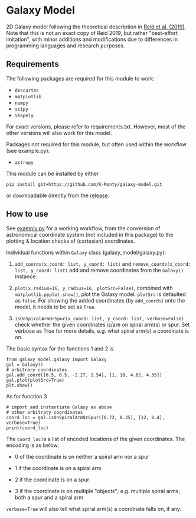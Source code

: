 # Galaxy Model
2D Galaxy model following the theoretical description in [Reid et al. (2019)](https://arxiv.org/abs/1910.03357). Note that this is not an exact copy of Reid 2019, but rather "best-effort imitation", with minor additions and modifications due to differences in programming languages and research purposes.

## Requirements
The following packages are required for this module to work:

- `descartes`
- `matplotlib`
- `numpy`
- `scipy`
- `Shapely`

For exact versions, please refer to requirements.txt. However, most of the other versions will also work for this model.

Packages not required for this module, but often used within the workflow (see example.py):

- `astropy`

This module can be installed by either 

```
pip install git+https://github.com/K-Monty/galaxy-model.git
```

or downloadable directly from the [release](https://github.com/K-Monty/galaxy-model/releases).

## How to use
See [examply.py](https://github.com/K-Monty/galaxy-model/blob/main/example.py) for a working workflow, from the conversion of astronomical coordinate system (not included in this package) to the plotting & location checks of (cartesian) coordinates. 

Individual functions within `Galaxy` class (galaxy_model/galaxy.py):

1. `add_coords(x_coord: list, y_coord: list)` and `remove_coords(x_coord: list, y_coord: list)` add and remove coordinates from the `Galaxy()` instance.

2. `plot(x_radius=16, y_radius=16, plotSrc=False)`, combined with `matplotlib.pyplot.show()`, plot the Galaxy model. `plotSrc` is defaulted as `false`. For showing the added coordinates (by `add_coords`) onto the model, it needs to be set as `True`.

3. `isOnSpiralArmOrSpur(x_coord: list, y_coord: list, verbose=False)` check whether the given coordinates is/are on spiral arm(s) or spur. Set verbose as True for more details, e.g. what spiral arm(s) a coordinate is on.

The basic syntax for the functions 1 and 2 is

```
from galaxy_model.galaxy import Galaxy
gal = Galaxy()
# arbitrary coordinates
gal.add_coord([6.5, 0.5, -2.27, 1.54], [1, 10, 4.62, 4.35])
gal.plot(plotSrc=True)
plt.show()
```

As for function 3

```
# import and instantiate Galaxy as above
# other arbitraty coordinates
coord_loc = gal.isOnSpiralArmOrSpur([0.72, 8.35], [12, 8.4], verbose=True)
print(coord_loc) 
```

The `coord_loc` is a list of encoded locations  of the given coordinates. The encoding is as below:

- 0 of the coordinate is on neither a spiral arm nor a spur

- 1 if the coordinate is on a spiral arm

- 2 if the coordinate is on a spur

- 3 if the coordinate is on multiple "objects"; e.g. multiple spiral arms, both a spur and a spiral arm

`verbose=True` will also tell what spiral arm(s) a coordinate falls on, if any.